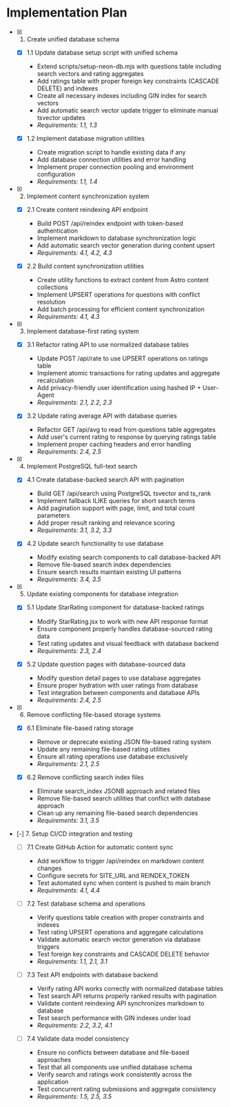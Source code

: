 # Implementation Plan

- [x] 1. Create unified database schema




  - [x] 1.1 Update database setup script with unified schema


    - Extend scripts/setup-neon-db.mjs with questions table including search vectors and rating aggregates
    - Add ratings table with proper foreign key constraints (CASCADE DELETE) and indexes
    - Create all necessary indexes including GIN index for search vectors
    - Add automatic search vector update trigger to eliminate manual tsvector updates
    - _Requirements: 1.1, 1.3_

  - [x] 1.2 Implement database migration utilities


    - Create migration script to handle existing data if any
    - Add database connection utilities and error handling
    - Implement proper connection pooling and environment configuration
    - _Requirements: 1.1, 1.4_

- [x] 2. Implement content synchronization system





  - [x] 2.1 Create content reindexing API endpoint


    - Build POST /api/reindex endpoint with token-based authentication
    - Implement markdown to database synchronization logic
    - Add automatic search vector generation during content upsert
    - _Requirements: 4.1, 4.2, 4.3_

  - [x] 2.2 Build content synchronization utilities


    - Create utility functions to extract content from Astro content collections
    - Implement UPSERT operations for questions with conflict resolution
    - Add batch processing for efficient content synchronization
    - _Requirements: 4.1, 4.3_

- [x] 3. Implement database-first rating system




  - [x] 3.1 Refactor rating API to use normalized database tables


    - Update POST /api/rate to use UPSERT operations on ratings table
    - Implement atomic transactions for rating updates and aggregate recalculation
    - Add privacy-friendly user identification using hashed IP + User-Agent
    - _Requirements: 2.1, 2.2, 2.3_

  - [x] 3.2 Update rating average API with database queries


    - Refactor GET /api/avg to read from questions table aggregates
    - Add user's current rating to response by querying ratings table
    - Implement proper caching headers and error handling
    - _Requirements: 2.4, 2.5_

- [x] 4. Implement PostgreSQL full-text search





  - [x] 4.1 Create database-backed search API with pagination



    - Build GET /api/search using PostgreSQL tsvector and ts_rank
    - Implement fallback ILIKE queries for short search terms
    - Add pagination support with page, limit, and total count parameters
    - Add proper result ranking and relevance scoring
    - _Requirements: 3.1, 3.2, 3.3_



  - [x] 4.2 Update search functionality to use database





    - Modify existing search components to call database-backed API
    - Remove file-based search index dependencies
    - Ensure search results maintain existing UI patterns
    - _Requirements: 3.4, 3.5_

- [x] 5. Update existing components for database integration





  - [x] 5.1 Update StarRating component for database-backed ratings


    - Modify StarRating.jsx to work with new API response format
    - Ensure component properly handles database-sourced rating data
    - Test rating updates and visual feedback with database backend
    - _Requirements: 2.3, 2.4_

  - [x] 5.2 Update question pages with database-sourced data


    - Modify question detail pages to use database aggregates
    - Ensure proper hydration with user ratings from database
    - Test integration between components and database APIs
    - _Requirements: 2.4, 2.5_

- [x] 6. Remove conflicting file-based storage systems





  - [x] 6.1 Eliminate file-based rating storage


    - Remove or deprecate existing JSON file-based rating system
    - Update any remaining file-based rating utilities
    - Ensure all rating operations use database exclusively
    - _Requirements: 2.1, 2.5_

  - [x] 6.2 Remove conflicting search index files


    - Eliminate search_index JSONB approach and related files
    - Remove file-based search utilities that conflict with database approach
    - Clean up any remaining file-based search dependencies
    - _Requirements: 3.1, 3.5_

- [-] 7. Setup CI/CD integration and testing


  - [ ] 7.1 Create GitHub Action for automatic content sync
    - Add workflow to trigger /api/reindex on markdown content changes
    - Configure secrets for SITE_URL and REINDEX_TOKEN
    - Test automated sync when content is pushed to main branch
    - _Requirements: 4.1, 4.4_

  - [ ] 7.2 Test database schema and operations
    - Verify questions table creation with proper constraints and indexes
    - Test rating UPSERT operations and aggregate calculations
    - Validate automatic search vector generation via database triggers
    - Test foreign key constraints and CASCADE DELETE behavior
    - _Requirements: 1.1, 2.1, 3.1_

  - [ ] 7.3 Test API endpoints with database backend
    - Verify rating API works correctly with normalized database tables
    - Test search API returns properly ranked results with pagination
    - Validate content reindexing API synchronizes markdown to database
    - Test search performance with GIN indexes under load
    - _Requirements: 2.2, 3.2, 4.1_

  - [ ] 7.4 Validate data model consistency
    - Ensure no conflicts between database and file-based approaches
    - Test that all components use unified database schema
    - Verify search and ratings work consistently across the application
    - Test concurrent rating submissions and aggregate consistency
    - _Requirements: 1.5, 2.5, 3.5_
